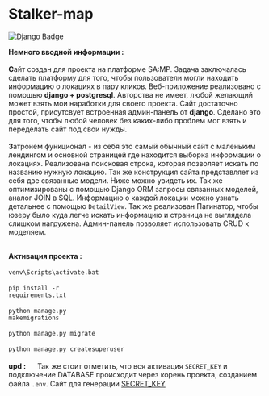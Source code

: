 <h1>Stalker-map</h1>
<img src="https://img.shields.io/badge/django 3.2-black?style=for-the-badge&logo=django&logoColor=white" alt="Django Badge"/> 

<b>Немного вводной информации :</b>
<br>
<br>
<b>С</b>айт создан для проекта на платформе SA:MP. Задача заключалась сделать платформу для того, чтобы пользователи могли находить информацию о локациях в пару кликов. Веб-приложение реализовано с помощью <b>django + postgresql</b>. Авторства не имеет, любой желающий может взять мои наработки для своего проекта. Сайт достаточно простой, присутсвует встроенная админ-панель от <b>django</b>. Сделано это для того, чтобы любой человек без каких-либо проблем мог взять и переделать сайт под свои нужды.
<br>
<br>
<b>З</b>атронем функционал - из себя это самый обычный сайт с маленьким лендингом и основной страницей где находится выборка информации о локациях. Реализована поисковая строка, которая позволяет искать по названию нужную локацию. Так же конструкция сайта представляет из себя две связанные модели. Ниже можно увидеть их. Так же оптимизированы с помощью Django ORM запросы связанных моделей, аналог JOIN в SQL. Информацию о каждой локации можно узнать детальнее с помощью <code>DetailView</code>. Так же реализован Пагинатор, чтобы юзеру было куда легче искать информацию и страница не выглядела слишком нагружена. Админ-панель позволяет использовать CRUD к моделяем.
<br>
<br>


<b>Активация проекта :</b>
<br>
<br>
<code>venv\Scripts\activate.bat</code>
<br>
<br>
<code>pip install -r requirements.txt</code>
<br>
<br>
<code>python manage.py makemigrations</code>
<br>
<br>
<code>python manage.py migrate</code>
<br>
<br>
<code>python manage.py createsuperuser</code>
<br>
<br>
<b>upd :</b>
<img src="https://cdn-icons-png.flaticon.com/512/25/25333.png" width="15px"> Так же стоит отметить, что вся активация <code>SECRET_KEY</code> и подключение DATABASE происходит через корень проекта, созданием файла <code>.env</code>. Сайт для генерации <a href="https://djecrety.ir/">SECRET_KEY</a> <img src="https://cdn-icons-png.flaticon.com/512/25/25333.png" width="15px">


